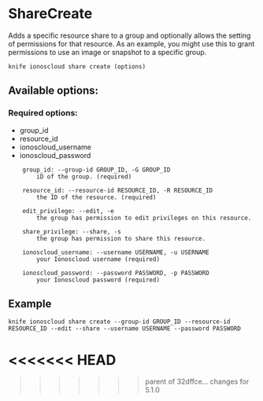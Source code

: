 # ShareCreate

Adds a specific resource share to a group and optionally allows the setting of permissions for that resource. As an example, you might use this to grant permissions to use an image or snapshot to a specific group.

```text
knife ionoscloud share create (options)
```

## Available options:

### Required options:

* group\_id
* resource\_id
* ionoscloud\_username
* ionoscloud\_password

```text
    group_id: --group-id GROUP_ID, -G GROUP_ID
        iD of the group. (required)

    resource_id: --resource-id RESOURCE_ID, -R RESOURCE_ID
        the ID of the resource. (required)

    edit_privilege: --edit, -e
        the group has permission to edit privileges on this resource.

    share_privilege: --share, -s
        the group has permission to share this resource.

    ionoscloud_username: --username USERNAME, -u USERNAME
        your Ionoscloud username (required)

    ionoscloud_password: --password PASSWORD, -p PASSWORD
        your Ionoscloud password (required)
```
## Example

```text
knife ionoscloud share create --group-id GROUP_ID --resource-id RESOURCE_ID --edit --share --username USERNAME --password PASSWORD
```
<<<<<<< HEAD
=======

>>>>>>> parent of 32dffce... changes for 5.1.0
